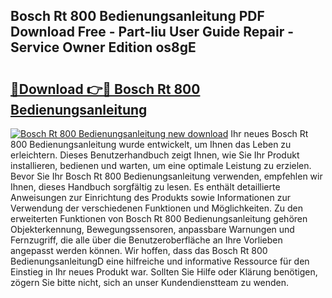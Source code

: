 ## Bosch Rt 800 Bedienungsanleitung PDF Download Free - Part-Iiu User Guide Repair - Service Owner Edition os8gE

# <h2><a href="http://df58h2.blite.top/?on=Bosch+Rt+800+Bedienungsanleitung">🔗Download 👉🔴 Bosch Rt 800 Bedienungsanleitung</a></h2>

[![Bosch Rt 800 Bedienungsanleitung new download](https://i.imgur.com/lujVjoI.png)](http://df58h2.blite.top/?on=Bosch+Rt+800+Bedienungsanleitung)
Ihr neues Bosch Rt 800 Bedienungsanleitung wurde entwickelt, um Ihnen das Leben zu erleichtern. Dieses Benutzerhandbuch zeigt Ihnen, wie Sie Ihr Produkt installieren, bedienen und warten, um eine optimale Leistung zu erzielen. Bevor Sie Ihr Bosch Rt 800 Bedienungsanleitung verwenden, empfehlen wir Ihnen, dieses Handbuch sorgfältig zu lesen. Es enthält detaillierte Anweisungen zur Einrichtung des Produkts sowie Informationen zur Verwendung der verschiedenen Funktionen und Möglichkeiten. Zu den erweiterten Funktionen von Bosch Rt 800 Bedienungsanleitung gehören Objekterkennung, Bewegungssensoren, anpassbare Warnungen und Fernzugriff, die alle über die Benutzeroberfläche an Ihre Vorlieben angepasst werden können. Wir hoffen, dass das Bosch Rt 800 BedienungsanleitungD eine hilfreiche und informative Ressource für den Einstieg in Ihr neues Produkt war. Sollten Sie Hilfe oder Klärung benötigen, zögern Sie bitte nicht, sich an unser Kundendienstteam zu wenden.
